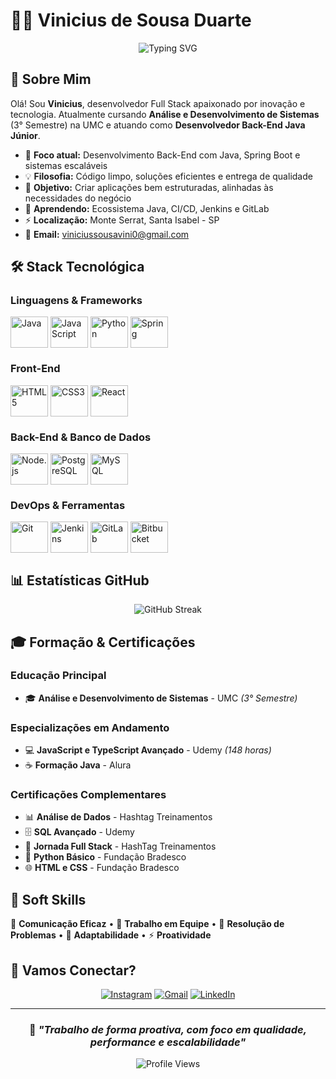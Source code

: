 # 👨‍💻 Vinicius de Sousa Duarte

<div align="center">
  
  ![Typing SVG](https://readme-typing-svg.herokuapp.com?font=Fira+Code&size=22&duration=3000&pause=1000&color=00D9FF&center=true&vCenter=true&width=435&lines=Desenvolvedor+Full+Stack;Estudante+de+ADS+3°+Semestre;Especialista+em+Java+%26+Spring;Sempre+Aprendendo+%F0%9F%9A%80)
  
</div>

## 🌟 Sobre Mim

Olá! Sou **Vinicius**, desenvolvedor Full Stack apaixonado por inovação e tecnologia. Atualmente cursando **Análise e Desenvolvimento de Sistemas** (3° Semestre) na UMC e atuando como **Desenvolvedor Back-End Java Júnior**.

- 🚀 **Foco atual:** Desenvolvimento Back-End com Java, Spring Boot e sistemas escaláveis
- 💡 **Filosofia:** Código limpo, soluções eficientes e entrega de qualidade
- 🎯 **Objetivo:** Criar aplicações bem estruturadas, alinhadas às necessidades do negócio
- 🌱 **Aprendendo:** Ecossistema Java, CI/CD, Jenkins e GitLab
- ⚡ **Localização:** Monte Serrat, Santa Isabel - SP
- 📧 **Email:** viniciussousavini0@gmail.com

## 🛠️ Stack Tecnológica

### **Linguagens & Frameworks**
<div style="display:inline_block;">
  <img align="center" alt="Java" height="50" width="60" src="https://cdn.jsdelivr.net/gh/devicons/devicon@latest/icons/java/java-original.svg" />
  <img align="center" alt="JavaScript" height="50" width="60" src="https://cdn.jsdelivr.net/gh/devicons/devicon@latest/icons/javascript/javascript-original.svg" />
  <img align="center" alt="Python" height="50" width="60" src="https://cdn.jsdelivr.net/gh/devicons/devicon@latest/icons/python/python-original.svg" />
  <img align="center" alt="Spring" height="50" width="60" src="https://cdn.jsdelivr.net/gh/devicons/devicon@latest/icons/spring/spring-original.svg" />
</div>

### **Front-End**
<div style="display:inline_block;">
  <img align="center" alt="HTML5" height="50" width="60" src="https://cdn.jsdelivr.net/gh/devicons/devicon@latest/icons/html5/html5-original.svg" />
  <img align="center" alt="CSS3" height="50" width="60" src="https://cdn.jsdelivr.net/gh/devicons/devicon@latest/icons/css3/css3-original.svg" />
  <img align="center" alt="React" height="50" width="60" src="https://cdn.jsdelivr.net/gh/devicons/devicon@latest/icons/react/react-original.svg" />
</div>

### **Back-End & Banco de Dados**
<div style="display:inline_block;">
  <img align="center" alt="Node.js" height="50" width="60" src="https://cdn.jsdelivr.net/gh/devicons/devicon@latest/icons/nodejs/nodejs-original.svg" />
  <img align="center" alt="PostgreSQL" height="50" width="60" src="https://cdn.jsdelivr.net/gh/devicons/devicon@latest/icons/postgresql/postgresql-original.svg" />
  <img align="center" alt="MySQL" height="50" width="60" src="https://cdn.jsdelivr.net/gh/devicons/devicon@latest/icons/mysql/mysql-original.svg" />
</div>

### **DevOps & Ferramentas**
<div style="display:inline_block;">
  <img align="center" alt="Git" height="50" width="60" src="https://cdn.jsdelivr.net/gh/devicons/devicon@latest/icons/git/git-original.svg" />
  <img align="center" alt="Jenkins" height="50" width="60" src="https://cdn.jsdelivr.net/gh/devicons/devicon@latest/icons/jenkins/jenkins-original.svg" />
  <img align="center" alt="GitLab" height="50" width="60" src="https://cdn.jsdelivr.net/gh/devicons/devicon@latest/icons/gitlab/gitlab-original.svg" />
  <img align="center" alt="Bitbucket" height="50" width="60" src="https://cdn.jsdelivr.net/gh/devicons/devicon@latest/icons/bitbucket/bitbucket-original.svg" />
</div>

## 📊 Estatísticas GitHub

<div align="center">
  <img src="https://github-readme-streak-stats.herokuapp.com/?user=Vinicius-Sousa-Duarte&theme=tokyonight&border_radius=10" alt="GitHub Streak"/>
</div>

## 🎓 Formação & Certificações

### **Educação Principal**
- 🎓 **Análise e Desenvolvimento de Sistemas** - UMC *(3° Semestre)*

### **Especializações em Andamento**
- 💻 **JavaScript e TypeScript Avançado** - Udemy *(148 horas)*
- ☕ **Formação Java** - Alura
  
### **Certificações Complementares**
- 📊 **Análise de Dados** - Hashtag Treinamentos
- 🗄️ **SQL Avançado** - Udemy
- 🚀 **Jornada Full Stack** - HashTag Treinamentos
- 🐍 **Python Básico** - Fundação Bradesco
- 🌐 **HTML e CSS** - Fundação Bradesco


## 💪 Soft Skills

🎯 **Comunicação Eficaz** • 🤝 **Trabalho em Equipe** • 🧠 **Resolução de Problemas** • 🔄 **Adaptabilidade** • ⚡ **Proatividade**

## 🤝 Vamos Conectar?

<div align="center">
  
  [![Instagram](https://img.shields.io/badge/-Instagram-%23E4405F?style=for-the-badge&logo=instagram&logoColor=white)](https://www.instagram.com/s0usa.vinicius_/)
  [![Gmail](https://img.shields.io/badge/-Gmail-%23333?style=for-the-badge&logo=gmail&logoColor=white)](mailto:viniciussousavini0@gmail.com)
  [![LinkedIn](https://img.shields.io/badge/-LinkedIn-%230077B5?style=for-the-badge&logo=linkedin&logoColor=white)](https://www.linkedin.com/in/viniciussousaduarte/)  
</div>

---

<div align="center">
  
  ### 💫 *"Trabalho de forma proativa, com foco em qualidade, performance e escalabilidade"*
  
  ![Profile Views](https://komarev.com/ghpvc/?username=Vinicius-Sousa-Duarte&color=00D9FF&style=flat-square&label=Visualizações+do+Perfil)
  
</div>
